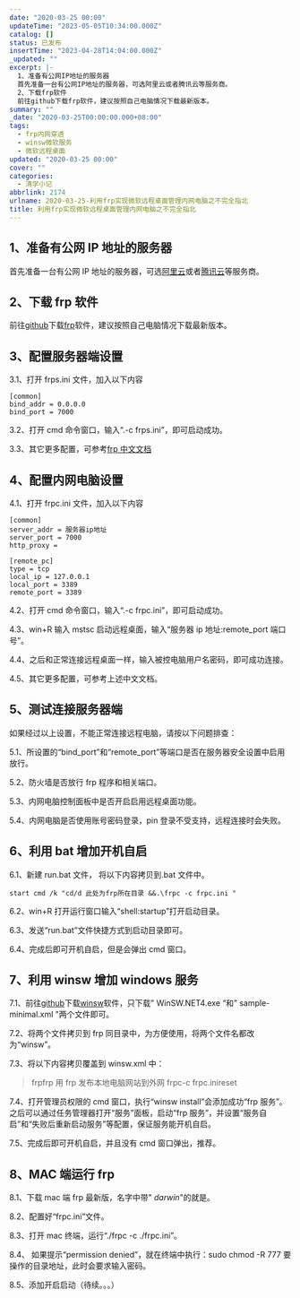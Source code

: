 ```yaml
---
date: "2020-03-25 00:00"
updateTime: "2023-05-05T10:34:00.000Z"
catalog: []
status: 已发布
insertTime: "2023-04-28T14:04:00.000Z"
_updated: ""
excerpt: |-
  1、准备有公网IP地址的服务器
  首先准备一台有公网IP地址的服务器，可选阿里云或者腾讯云等服务商。
  2、下载frp软件
  前往github下载frp软件，建议按照自己电脑情况下载最新版本。
summary: ""
_date: "2020-03-25T00:00:00.000+08:00"
tags:
  - frp内网穿透
  - winsw微软服务
  - 微软远程桌面
updated: "2020-03-25 00:00"
cover: ""
categories:
  - 清学小记
abbrlink: 2174
urlname: 2020-03-25-利用frp实现微软远程桌面管理内网电脑之不完全指北
title: 利用frp实现微软远程桌面管理内网电脑之不完全指北
---
```


## 1、准备有公网 IP 地址的服务器

首先准备一台有公网 IP 地址的服务器，可选[阿里云](https://www.aliyun.com/minisite/goods?userCode=qmdrct9z)或者[腾讯云](https://url.cn/5UPrjHG)等服务商。

## 2、下载 frp 软件

前往[github](https://github.com/fatedier/frp)下载[frp](https://github.com/fatedier/frp/releases)软件，建议按照自己电脑情况下载最新版本。

## 3、配置服务器端设置

3.1、打开 frps.ini 文件，加入以下内容

```text
[common]
bind_addr = 0.0.0.0
bind_port = 7000
```

3.2、打开 cmd 命令窗口，输入“.-c frps.ini”，即可启动成功。

3.3、其它更多配置，可参考[frp 中文文档](https://github.com/fatedier/frp/blob/master/README_zh.md)

## 4、配置内网电脑设置

4.1、打开 frpc.ini 文件，加入以下内容

```text
[common]
server_addr = 服务器ip地址
server_port = 7000
http_proxy =

[remote_pc]
type = tcp
local_ip = 127.0.0.1
local_port = 3389
remote_port = 3389
```

4.2、打开 cmd 命令窗口，输入“.-c frpc.ini”，即可启动成功。

4.3、win+R 输入 mstsc 启动远程桌面，输入“服务器 ip 地址:remote_port 端口号”。

4.4、之后和正常连接远程桌面一样，输入被控电脑用户名密码，即可成功连接。

4.5、其它更多配置，可参考上述中文文档。

## 5、测试连接服务器端

如果经过以上设置，不能正常连接远程电脑，请按以下问题排查：

5.1、所设置的“bind_port”和“remote_port”等端口是否在服务器安全设置中启用放行。

5.2、防火墙是否放行 frp 程序和相关端口。

5.3、内网电脑控制面板中是否开启启用远程桌面功能。

5.4、内网电脑是否使用账号密码登录，pin 登录不受支持，远程连接时会失败。

## 6、利用 bat 增加开机自启

6.1、新建 run.bat 文件， 将以下内容拷贝到.bat 文件中。

```text
start cmd /k "cd/d 此处为frp所在目录 &&.\frpc -c frpc.ini "
```

6.2、win+R 打开运行窗口输入“shell:startup”打开启动目录。

6.3、发送“run.bat”文件快捷方式到启动目录即可。

6.4、完成后即可开机自启，但是会弹出 cmd 窗口。

## 7、利用 winsw 增加 windows 服务

7.1、前往[github](https://github.com/winsw/winsw)下载[winsw](https://github.com/winsw/winsw/releases)软件，只下载" WinSW.NET4.exe “和” sample-minimal.xml "两个文件即可。

7.2、将两个文件拷贝到 frp 同目录中，为方便使用，将两个文件名都改为“winsw”。

7.3、将以下内容拷贝覆盖到 winsw.xml 中：

> frpfrp 用 frp 发布本地电脑网站到外网 frpc-c frpc.inireset

7.4、打开管理员权限的 cmd 窗口，执行“winsw install”会添加成功“frp 服务”。之后可以通过任务管理器打开“服务”面板，启动“frp 服务”，并设置“服务自启”和“失败后重新启动服务”等配置，保证服务能开机自启。

7.5、完成后即可开机自启，并且没有 cmd 窗口弹出，推荐。

## 8、MAC 端运行 frp

8.1、下载 mac 端 frp 最新版，名字中带" _darwin_"的就是。

8.2、配置好“frpc.ini”文件。

8.3、打开 mac 终端，运行“./frpc -c ./frpc.ini”。

8.4、 如果提示“permission denied”，就在终端中执行：sudo chmod -R 777 要操作的目录地址，此时会要求输入密码。

8.5、添加开启启动（待续。。。）
